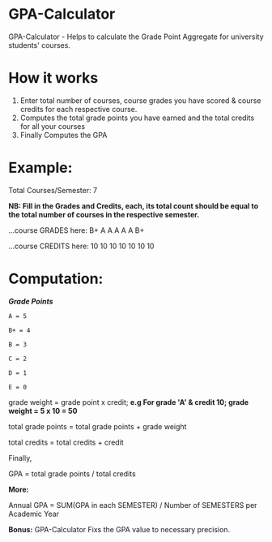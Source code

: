 # GPA-Calculator

GPA-Calculator - Helps to calculate the Grade Point Aggregate for university students' courses. 

# How it works

1. Enter total number of courses, course grades you have scored & course credits for each respective course.
2. Computes the total grade points you have earned and the total credits for all your courses
3. Finally Computes the GPA

# Example:

Total Courses/Semester: 7

**NB: Fill in the Grades and Credits, each, its total count should be equal to the total number of courses in the respective semester.**

...course GRADES here: B+ A A A A A B+

...course CREDITS here: 10 10 10 10 10 10 10

# Computation:

***Grade Points***
  
    A = 5
  
    B+ = 4
  
    B = 3
  
    C = 2
  
    D = 1
  
    E = 0

grade weight = grade point x credit; **e.g For grade 'A' & credit 10; grade weight = 5 x 10 = 50**

total grade points = total grade points + grade weight

total credits = total credits + credit

Finally, 

GPA = total grade points / total credits

**More:**

Annual GPA = SUM(GPA in each SEMESTER) / Number of SEMESTERS per Academic Year

**Bonus:** 
GPA-Calculator Fixs the GPA value to necessary precision.

